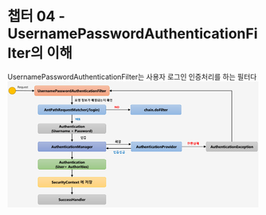 # 챕터 04 - UsernamePasswordAuthenticationFilter의 이해

UsernamePasswordAuthenticationFilter는 사용자 로그인 인증처리를 하는 필터다
![1.png](./img/1.png)